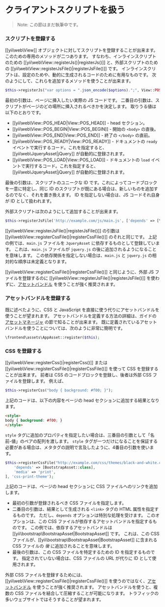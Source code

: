 クライアントスクリプトを扱う
============================

> Note: この節はまだ執筆中です。

### スクリプトを登録する

[[yii\web\View]] オブジェクトに対してスクリプトを登録することが出来ます。
このための専用のメソッドが二つあります。
すなわち、インラインスクリプトのための [[yii\web\View::registerJs()|registerJs()]] と、外部スクリプトのための [[yii\web\View::registerJsFile()|registerJsFile()]] です。
インラインスクリプトは、設定のためや、動的に生成されるコードのために有用なものです。
次のようにして、これらを追加するメソッドを使うことが出来ます。

```php
$this->registerJs("var options = ".json_encode($options).";", View::POS_END, 'my-options');
```

最初の引数は、ページに挿入したい実際の JS コードです。
二番目の引数は、スクリプトがページのどの場所に挿入されるべきかを決定します。
取りうる値は以下のとおりです。

- [[yii\web\View::POS_HEAD|View::POS_HEAD]] - head セクション。
- [[yii\web\View::POS_BEGIN|View::POS_BEGIN]] - 開始の `<body>` の直後。
- [[yii\web\View::POS_END|View::POS_END]] - 終了の `</body>` の直前。
- [[yii\web\View::POS_READY|View::POS_READY]] - ドキュメントの `ready` イベントで実行するコード。これを指定すると、[[yii\web\JqueryAsset|jQuery]] が自動的に登録されます。
- [[yii\web\View::POS_LOAD|View::POS_LOAD]] - ドキュメントの `load` イベントで実行するコード。これを指定すると、[[yii\web\JqueryAsset|jQuery]] が自動的に登録されます。

最後の引数は、スクリプトのユニークな ID です。これによってコードブロックを一意に特定し、同じ ID のスクリプトが既にある場合は、新しいものを追加するのでなく、それを置き換えます。
ID を指定しない場合は、JS コードそれ自身が ID として扱われます。

外部スクリプトは次のようにして追加することが出来ます。

```php
$this->registerJsFile('http://example.com/js/main.js', ['depends' => [\yii\web\JqueryAsset::class]]);
```

[[yii\web\View::registerJsFile()|registerJsFile()]] の引数は [[yii\web\View::registerCssFile()|registerCssFile()]] のそれと同じです。
上記の例では、`main.js` ファイルを `JqueryAsset` に依存するものとして登録しています。
これは、`main.js` ファイルが `jquery.js` の後に追加されるようになることを意味します。
この依存関係を指定しない場合は、`main.js` と `jquery.js` の相対的な順序は未定義となります。

[[yii\web\View::registerCssFile()|registerCssFile()]] と同じように、外部 JS ファイルを登録するのに [[yii\web\View::registerJsFile()|registerJsFile()]] を使わずに、[アセットバンドル](structure-assets.md) を使うことが強く推奨されます。


### アセットバンドルを登録する

既に述べたように、CSS と JavaScript を直接に使う代りにアセットバンドルを使うことが望まれます。
アセットバンドルを定義する方法の詳細は、ガイドの [アセットマネージャ](structure-assets.md) の節で知ることが出来ます。
既に定義されているアセットバンドルを使うことについては、次のように非常に簡明です。

```php
\frontend\assets\AppAsset::register($this);
```



### CSS を登録する

[[yii\web\View::registerCss()|registerCss()]] または [[yii\web\View::registerCssFile()|registerCssFile()]] を使って CSS を登録することが出来ます。
前者は CSS のコードブロックを登録し、後者は外部 CSS ファイルを登録します。
例えば、

```php
$this->registerCss("body { background: #f00; }");
```

上記のコードは、以下の内容をページの head セクションに追加する結果となります。

```html
<style>
body { background: #f00; }
</style>
```

`style` タグに追加のプロパティを指定したい場合は、三番目の引数として「名前-値」のペアの配列を渡します。
`style` タグが一つだけになることを保証する必要がある場合は、メタタグの説明で言及したように、4番目の引数を使います。

```php
$this->registerCssFile("http://example.com/css/themes/black-and-white.css", [
    'depends' => [BootstrapAsset::class],
    'media' => 'print',
], 'css-print-theme');
```

上記のコードは、ページの head セクションに CSS ファイルへのリンクを追加します。

* 最初の引数が登録されるべき CSS ファイルを指定します。
* 二番目の引数は、結果として生成される `<link>` タグの HTML 属性を指定するものです。
  ただし、`depends` オプションは特別な処理を受けます。
  このオプションは、この CSS ファイルが依存するアセットバンドルを指定するものです。
  この例では、依存するアセットバンドルは [[yii\bootstrap\BootstrapAsset|BootstrapAsset]] です。
  これは、この CSS ファイルが、[[yii\bootstrap\BootstrapAsset|BootstrapAsset]] に含まれる CSS ファイルの *後* に追加されることを意味します。
* 最後の引数は、この CSS ファイルを特定するための ID を指定するものです。
  指定されていない場合は、CSS ファイルの URL が代りに ID として使用されます。

外部 CSS ファイルを登録するためには、[[yii\web\View::registerCssFile()|registerCssFile()]] を使うのではなく、[アセットバンドル](structure-assets.md) を使うことが強く推奨されます。
アセットバンドルを使うと、複数の CSS ファイルを結合して圧縮することが可能になります。
トラフィックの多いウェブサイトではそうすることが望まれます。
